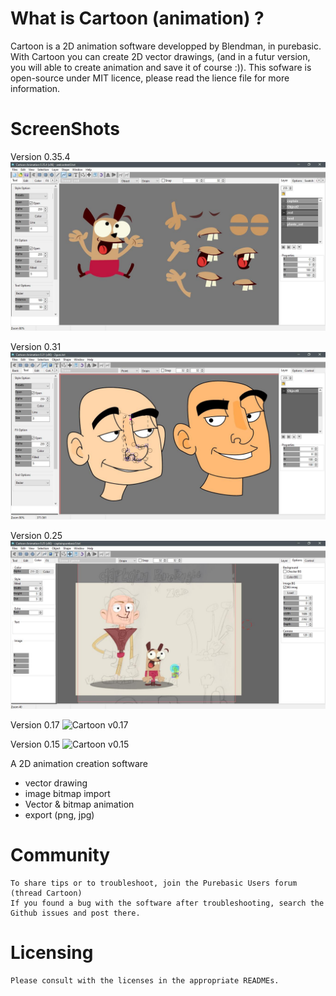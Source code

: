 
# What is Cartoon (animation) ?

Cartoon is a 2D animation software developped by Blendman, in purebasic. With Cartoon you can create 2D vector drawings, (and in a futur version, you will able to create animation and save it of course :)). This sofware is open-source under MIT licence, please read the lience file for more information.

# ScreenShots

Version 0.35.4
![Cartoon v0.31](https://raw.githubusercontent.com/blendman/CartoonAnimation/master/screenshots/cartoon0.35.4.jpg)

Version 0.31
![Cartoon v0.31](https://raw.githubusercontent.com/blendman/CartoonAnimation/master/screenshots/cartoon0.31.jpg)

Version 0.25
![Cartoon v0.25](https://raw.githubusercontent.com/blendman/CartoonAnimation/master/screenshots/cartoon0.25.jpg)

Version 0.17
![Cartoon v0.17](https://raw.githubusercontent.com/blendman/CartoonAnimation/master/screenshots/cartoon0.17.jpg)

Version 0.15
![Cartoon v0.15](http://blendman.free.fr/dev/pb/spriteanimation/cartoon0.15.jpg)


A 2D animation creation software
- vector drawing
- image bitmap import
- Vector & bitmap animation
- export (png, jpg)

# Community

    To share tips or to troubleshoot, join the Purebasic Users forum (thread Cartoon)
    If you found a bug with the software after troubleshooting, search the Github issues and post there.

# Licensing

    Please consult with the licenses in the appropriate READMEs.


